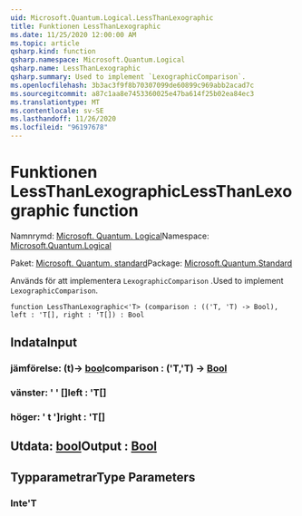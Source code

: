 ```yaml
---
uid: Microsoft.Quantum.Logical.LessThanLexographic
title: Funktionen LessThanLexographic
ms.date: 11/25/2020 12:00:00 AM
ms.topic: article
qsharp.kind: function
qsharp.namespace: Microsoft.Quantum.Logical
qsharp.name: LessThanLexographic
qsharp.summary: Used to implement `LexographicComparison`.
ms.openlocfilehash: 3b3ac3f9f8b70307099de60899c969abb2acad7c
ms.sourcegitcommit: a87c1aa8e7453360025e47ba614f25b02ea84ec3
ms.translationtype: MT
ms.contentlocale: sv-SE
ms.lasthandoff: 11/26/2020
ms.locfileid: "96197678"
---
```

# <a name="lessthanlexographic-function"></a><span data-ttu-id="2f818-102">Funktionen LessThanLexographic</span><span class="sxs-lookup"><span data-stu-id="2f818-102">LessThanLexographic function</span></span>

<span data-ttu-id="2f818-103">Namnrymd: [Microsoft. Quantum. Logical](xref:Microsoft.Quantum.Logical)</span><span class="sxs-lookup"><span data-stu-id="2f818-103">Namespace: [Microsoft.Quantum.Logical](xref:Microsoft.Quantum.Logical)</span></span>

<span data-ttu-id="2f818-104">Paket: [Microsoft. Quantum. standard](https://nuget.org/packages/Microsoft.Quantum.Standard)</span><span class="sxs-lookup"><span data-stu-id="2f818-104">Package: [Microsoft.Quantum.Standard](https://nuget.org/packages/Microsoft.Quantum.Standard)</span></span>


<span data-ttu-id="2f818-105">Används för att implementera `LexographicComparison` .</span><span class="sxs-lookup"><span data-stu-id="2f818-105">Used to implement `LexographicComparison`.</span></span>

```qsharp
function LessThanLexographic<'T> (comparison : (('T, 'T) -> Bool), left : 'T[], right : 'T[]) : Bool
```


## <a name="input"></a><span data-ttu-id="2f818-106">Indata</span><span class="sxs-lookup"><span data-stu-id="2f818-106">Input</span></span>

### <a name="comparison--tt---bool"></a><span data-ttu-id="2f818-107">jämförelse: (t)-> [bool](xref:microsoft.quantum.lang-ref.bool)</span><span class="sxs-lookup"><span data-stu-id="2f818-107">comparison : ('T,'T) -> [Bool](xref:microsoft.quantum.lang-ref.bool)</span></span>




### <a name="left--t"></a><span data-ttu-id="2f818-108">vänster: ' ' []</span><span class="sxs-lookup"><span data-stu-id="2f818-108">left : 'T[]</span></span>




### <a name="right--t"></a><span data-ttu-id="2f818-109">höger: ' t ']</span><span class="sxs-lookup"><span data-stu-id="2f818-109">right : 'T[]</span></span>





## <a name="output--bool"></a><span data-ttu-id="2f818-110">Utdata: [bool](xref:microsoft.quantum.lang-ref.bool)</span><span class="sxs-lookup"><span data-stu-id="2f818-110">Output : [Bool](xref:microsoft.quantum.lang-ref.bool)</span></span>



## <a name="type-parameters"></a><span data-ttu-id="2f818-111">Typparametrar</span><span class="sxs-lookup"><span data-stu-id="2f818-111">Type Parameters</span></span>

### <a name="t"></a><span data-ttu-id="2f818-112">Inte</span><span class="sxs-lookup"><span data-stu-id="2f818-112">'T</span></span>

